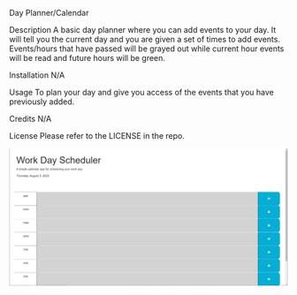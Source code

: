 Day Planner/Calendar

Description
A basic day planner where you can add events to your day. It will tell you the current day and you are given a set of times to add events. Events/hours that have passed will be grayed out while current hour events will be read and future hours will be green.

Installation
N/A

Usage
To plan your day and give you access of the events that you have previously added. 

Credits
N/A

License
Please refer to the LICENSE in the repo.

![Alt text](planner.jpg)